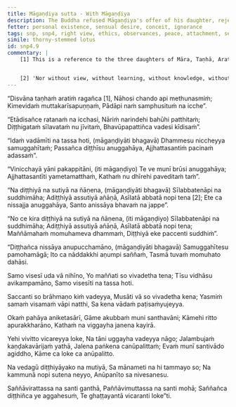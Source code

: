 ```yaml
---
title: Māgaṇḍiya sutta - With Māgaṇḍiya
description: The Buddha refused Māgaṇḍiya's offer of his daughter, rejecting worldly desires. He taught that true peace arises not from clinging to views, observances, or status, but from letting go of all attachments. Like a lotus unstained by water, the sage remains free, calm, and detached amidst the world.
fetter: personal existence, sensual desire, conceit, ignorance
tags: snp, snp4, right view, ethics, observances, peace, attachment, sensual desire, purity, liberation, wisdom, delusion, confusion, debate, discrimination, detachment, perception
simile: thorny-stemmed lotus
id: snp4.9
commentary: |
    [1] This is a reference to the three daughters of Māra, Taṇhā, Aratī, and Ragā, who came to seduce the Buddha by creating illusions of beauty and pleasure at the foot of the goatherd's banyan tree. The Buddha, however, remained unmoved by their charms and instead taught them the Dhamma. This event is described in SN 4.25.


    [2] 'Nor without view, without learning, without knowledge, without ethics and observances, nor even by these;' - The mundane right view 'There is what is given and what is offered and what is sacrificed; there is fruit and result of good and bad actions; there is this world and the other world; there is mother and father; there are beings who are reborn spontaneously; there are in the world good and virtuous recluses and brahmins who have realized for themselves by direct knowledge and declare this world and the other world.' should be accepted. Learning (hearing) should be accepted: the voice of another, discourses, mixed prose and verse, expositions, verses, inspired utterances, quotations, birth stories, marvelous accounts, and answers to questions; knowledge should be accepted: the knowledge of the factors of awakening, the knowledge of the noble truths, the knowledge of the kamma as one's own, knowledge of meditative attainments and the direct knowings. Similarly ethics and observances should be accepted. While these should be accepted, the Buddha is saying that purity is not attained by only these means, that these are not sufficient for the attainment of purity.
---
```


“Disvāna taṇhaṁ aratiṁ ragañca [1],
Nāhosi chando api methunasmiṁ;
Kimevidaṁ muttakarīsapuṇṇaṁ,
Pādāpi naṁ samphusituṁ na icche”.

“Etādisañce ratanaṁ na icchasi,
Nāriṁ narindehi bahūhi patthitaṁ;
Diṭṭhigataṁ sīlavataṁ nu jīvitaṁ,
Bhavūpapattiñca vadesi kīdisaṁ”.

“Idaṁ vadāmīti na tassa hoti,
(māgaṇḍiyāti bhagavā)
Dhammesu niccheyya samuggahītaṁ;
Passañca diṭṭhīsu anuggahāya,
Ajjhattasantiṁ pacinaṁ adassaṁ”.

“Vinicchayā yāni pakappitāni,
(iti māgaṇḍiyo)
Te ve munī brūsi anuggahāya;
Ajjhattasantīti yametamatthaṁ,
Kathaṁ nu dhīrehi paveditaṁ taṁ”.

“Na diṭṭhiyā na sutiyā na ñāṇena,
(māgaṇḍiyāti bhagavā)
Sīlabbatenāpi na suddhimāha;
Adiṭṭhiyā assutiyā añāṇā,
Asīlatā abbatā nopi tena [2];
Ete ca nissajja anuggahāya,
Santo anissāya bhavaṁ na jappe”.

“No ce kira diṭṭhiyā na sutiyā na ñāṇena,
(iti māgaṇḍiyo)
Sīlabbatenāpi na suddhimāha;
Adiṭṭhiyā assutiyā añāṇā,
Asīlatā abbatā nopi tena;
Maññāmahaṁ momuhameva dhammaṁ,
Diṭṭhiyā eke paccenti suddhiṁ”.

“Diṭṭhañca nissāya anupucchamāno,
(māgaṇḍiyāti bhagavā)
Samuggahītesu pamohamāgā;
Ito ca nāddakkhi aṇumpi saññaṁ,
Tasmā tuvaṁ momuhato dahāsi.

Samo visesī uda vā nihīno,
Yo maññati so vivadetha tena;
Tīsu vidhāsu avikampamāno,
Samo visesīti na tassa hoti.

Saccanti so brāhmaṇo kiṁ vadeyya,
Musāti vā so vivadetha kena;
Yasmiṁ samaṁ visamaṁ vāpi natthi,
Sa kena vādaṁ paṭisaṁyujeyya.

Okaṁ pahāya aniketasārī,
Gāme akubbaṁ muni santhavāni;
Kāmehi ritto apurakkharāno,
Kathaṁ na viggayha janena kayirā.

Yehi vivitto vicareyya loke,
Na tāni uggayha vadeyya nāgo;
Jalambujaṁ kaṇḍakavārijaṁ yathā,
Jalena paṅkena canūpalittaṁ;
Evaṁ munī santivādo agiddho,
Kāme ca loke ca anūpalitto.

Na vedagū diṭṭhiyāyako na mutiyā,
Sa mānameti na hi tammayo so;
Na kammunā nopi sutena neyyo,
Anūpanīto sa nivesanesu.

Saññāvirattassa na santi ganthā,
Paññāvimuttassa na santi mohā;
Saññañca diṭṭhiñca ye aggahesuṁ,
Te ghaṭṭayantā vicaranti loke”ti.